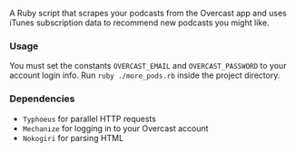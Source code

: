 A Ruby script that scrapes your podcasts from the Overcast app and uses iTunes
subscription data to recommend new podcasts you might like.

### Usage

You must set the constants `OVERCAST_EMAIL` and `OVERCAST_PASSWORD` to your account login info.
Run `ruby ./more_pods.rb` inside the project directory.

### Dependencies

* `Typhoeus` for parallel HTTP requests
* `Mechanize` for logging in to your Overcast account
* `Nokogiri` for parsing HTML